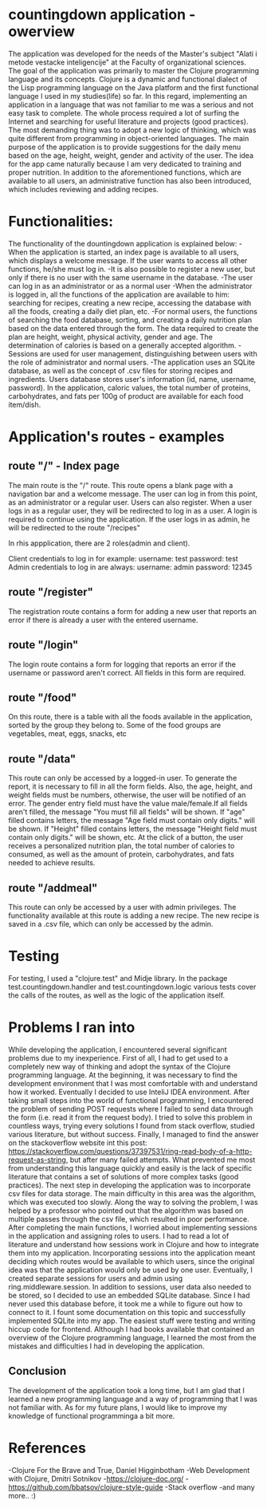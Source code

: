 # countingdown application - owerview

The application was developed for the needs of the Master's subject "Alati i metode vestacke inteligencije" at the Faculty of organizational sciences. The goal of the application was primarily to master the Clojure programming language and its concepts. Clojure is a dynamic and functional dialect of the Lisp programming language on the Java platform and the first functional language I used in my studies(life) so far. In this regard, implementing an application in a language that was not familiar to me was a serious and not easy task to complete. The whole process required a lot of surfing the Internet and searching for useful literature and projects (good practices). The most demanding thing was to adopt a new logic of thinking, which was quite different from programming in object-oriented languages.
The main purpose of the application is to provide suggestions for the daily menu based on the age, height, weight, gender and activity of the user. The idea for the app came naturally because I am very dedicated to training and proper nutrition. In addition to the aforementioned functions, which are available to all users, an administrative function has also been introduced, which includes reviewing and adding recipes.


# Functionalities:
The functionality of the dountingdown application is explained below:
-When the application is started, an index page is available to all users, which displays a welcome message. If the user wants to access all other functions, he/she must log in.
-It is also possible to register a new user, but only if there is no user with the same username in the database.
-The user can log in as an administrator or as a normal user
-When the administrator is logged in, all the functions of the application are available to him: searching for recipes, creating a new recipe, accessing the database with all the foods, creating a daily diet plan, etc.
-For normal users, the functions of searching the food database, sorting, and creating a daily nutrition plan based on the data entered through the form. The data required to create the plan are height, weight, physical activity, gender and age. The determination of calories is based on a generally accepted algorithm.
-Sessions are used for user management, distinguishing between users with the role of administrator and normal users.
-The application uses an SQLite database, as well as the concept of .csv files for storing recipes and ingredients. Users database stores user's information (id, name, username, password).  In the application, caloric values, the total number of proteins, carbohydrates, and fats per 100g of product are available for each food item/dish.


# Application's routes - examples

## route "/" - Index page
The main route is the "/" route. This route opens a blank page with a navigation bar and a welcome message. The user can log in from this point, as an administrator or a regular user. Users can also register. When a user logs in as a regular user, they will be redirected to log in as a user. A login is required to continue using the application. If the user logs in as admin, he will be redirected to the route "/recipes"

In rhis appplication, there are 2 roles(admin and client).

Client credentials to log in for example:
username: test password: test
Admin credentials to log in are always:
username: admin password: 12345

## route "/register"
The registration route contains a form for adding a new user that reports an error if there is already a user with the entered username.

## route "/login"
The login route contains a form for logging that reports an error if the username or password aren't correct. All fields in this form are required.

## route "/food"
On this route, there is a table with all the foods available in the application, sorted by the group they belong to. Some of the food groups are vegetables, meat, eggs, snacks, etc

## route "/data"
This route can only be accessed by a logged-in user. To generate the report, it is necessary to fill in all the form fields. Also, the age, height, and weight fields must be numbers, otherwise, the user will be notified of an error. The gender entry field must have the value male/female.If all fields aren't filled, the message "You must fill all fields" will be shown. If "age" filled contains letters, the message "Age field must contain only digits." will be shown. If "Height" filled contains letters, the message "Height field must contain only digits." will be shown, etc.
At the click of a button, the user receives a personalized nutrition plan, the total number of calories to consumed, as well as the amount of protein, carbohydrates, and fats needed to achieve results.

## route "/addmeal"
This route can only be accessed by a user with admin privileges. The functionality available at this route is adding a new recipe. The new recipe is saved in a .csv file, which can only be accessed by the admin.

# Testing
For testing, I used a "clojure.test" and Midje library. In the package test.countingdown.handler and test.countingdown.logic various tests cover the calls of the routes, as well as the logic of the application itself.


# Problems I ran into

While developing the application, I encountered several significant problems due to my inexperience. First of all, I had to get used to a completely new way of thinking and adopt the syntax of the Clojure programming language. At the beginning, it was necessary to find the development environment that I was most comfortable with and understand how it worked. Eventually I decided to use InteliJ IDEA environment.
After taking small steps into the world of functional programming, I encountered the problem of sending POST requests where I failed to send data through the form (i.e. read it from the request body). I tried to solve this problem in countless ways, trying every solutions I found from stack overflow, studied various literature, but without success. Finally, I managed to find the answer on the stackoverflow website int this post: https://stackoverflow.com/questions/37397531/ring-read-body-of-a-http-request-as-string, but after many failed attempts.
What prevented me most from understanding this language quickly and easily is the lack of specific literature that contains a set of solutions of more complex tasks (good practices).
The next step in developing the application was to incorporate csv files for data storage. The main difficulty in this area was the algorithm, which was executed too slowly. Along the way to solving the problem, I was helped by a professor who pointed out that the algorithm was based on multiple passes through the csv file, which resulted in poor performance. 
After completing the main functions, I worried about implementing sessions in the application and assigning roles to users. I had to read a lot of literature and understand how sessions work in Clojure and how to integrate them into my application. Incorporating sessions into the application meant deciding which routes would be available to which users, since the original idea was that the application would only be used by one user. Eventually, I created separate sessions for users and admin using ring.middleware.session.
In addition to sessions, user data also needed to be stored, so I decided to use an embedded SQLite database. Since I had never used this database before, it took me a while to figure out how to connect to it. I fount some documentation on this topic and successfully implemented SQLite into my app.
The easiest stuff were testing and writing hiccup code for frontend.
Although I had books available that contained an overview of the Clojure programming language, I learned the most from the mistakes and difficulties I had in developing the application.

## Conclusion
The development of the application took a long time, but I am glad that I learned a new programming language and a way of programming that I was not familiar with.
As for my future plans, I would like to improve my knowledge of functional programminga a bit more.

# References

-Clojure For the Brave and True, Daniel Higginbotham
-Web Development with Clojure, Dmitri Sotnikov
-https://clojure-doc.org/
-https://github.com/bbatsov/clojure-style-guide
-Stack overflow
-and many more.. :)





